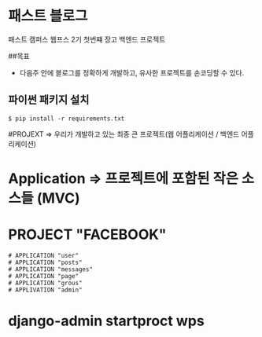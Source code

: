 # 패스트 블로그 

패스트 캠퍼스 웹프스 2기 첫번쨰 장고 백엔드 프로젝트

##목표

- 다음주 안에 블로그를 정확하게 개발하고, 유사한 프로젝트를 손코딩할 수 있다.


## 파이썬 패키지 설치

```
$ pip install -r requirements.txt
```

#PROJEXT => 우리가 개발하고 있는 최종 큰 프로젝트(웹 어플리케이션 / 백엔드 어플리케이션)

# Application => 프로젝트에 포함된 작은 소스들 (MVC)

# PROJECT "FACEBOOK"
	# APPLICATION "user"
	# APPLICATION "posts" 
	# APPLICATION "messages"
	# APPLICATION "page"
	# APPLICATION "grous"
	# APPLIVATION "admin"

# django-admin startproct wps 
